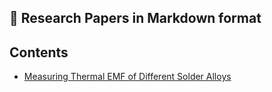 📖 Research Papers in Markdown format
-------------------------------------

## Contents

- [Measuring Thermal EMF of Different Solder Alloys](./Measuring_Thermal_EMF_of_Solder_Alloys.md)
